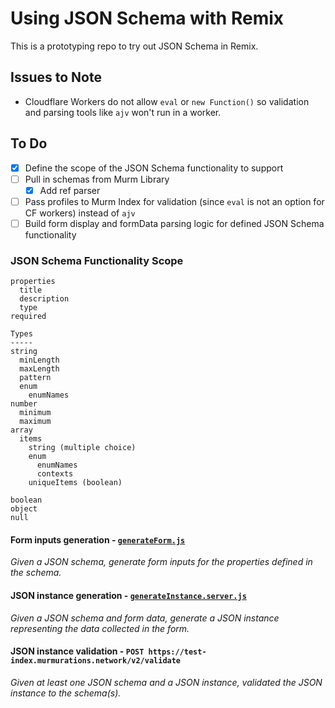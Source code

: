 # Using JSON Schema with Remix

This is a prototyping repo to try out JSON Schema in Remix.

## Issues to Note

- Cloudflare Workers do not allow `eval` or `new Function()` so validation and parsing tools like `ajv` won't run in a worker. 

## To Do

- [x] Define the scope of the JSON Schema functionality to support
- [ ] Pull in schemas from Murm Library
  - [x] Add ref parser
- [ ] Pass profiles to Murm Index for validation (since `eval` is not an option for CF workers) instead of `ajv`
- [ ] Build form display and formData parsing logic for defined JSON Schema functionality

### JSON Schema Functionality Scope

```
properties
  title
  description
  type
required

Types
-----
string
  minLength
  maxLength
  pattern
  enum
    enumNames
number
  minimum
  maximum
array
  items
    string (multiple choice)
    enum
      enumNames
      contexts
    uniqueItems (boolean)

boolean
object
null
```

#### Form inputs generation - [`generateForm.js`](app/utils/generateForm.js)

_Given a JSON schema, generate form inputs for the properties defined in the schema._

#### JSON instance generation - [`generateInstance.server.js`](app/utils/generateInstance.server.js)

_Given a JSON schema and form data, generate a JSON instance representing the data collected in the form._

#### JSON instance validation - `POST https://test-index.murmurations.network/v2/validate`

_Given at least one JSON schema and a JSON instance, validated the JSON instance to the schema(s)._
